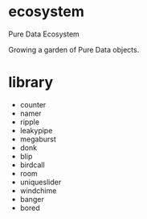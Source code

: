 # ecosystem

Pure Data Ecosystem

Growing a garden of Pure Data objects.

# library
- counter
- namer
- ripple
- leakypipe
- megaburst
- donk
- blip
- birdcall
- room
- uniqueslider
- windchime
- banger
- bored
